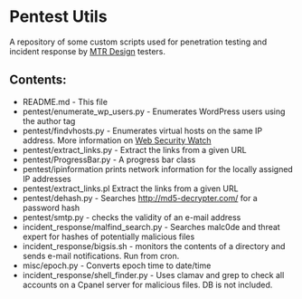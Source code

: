 Pentest Utils
=====

A repository of some custom scripts used for penetration testing and incident response by [MTR Design](http://mtr-design.com) testers.

Contents:
-----

* README.md - This file
* pentest/enumerate_wp_users.py - Enumerates WordPress users using the author tag
* pentest/findvhosts.py - Enumerates virtual hosts on the same IP address. More information on [Web Security Watch](http://www.websecuritywatch.com/findvhosts-py-update/)
* pentest/extract_links.py - Extract the links from a given URL
* pentest/ProgressBar.py - A progress bar class
* pentest/ipinformation prints network information for the locally assigned IP addresses
* pentest/extract_links.pl Extract the links from a given URL
* pentest/dehash.py - Searches http://md5-decrypter.com/ for a password hash
* pentest/smtp.py - checks the validity of an e-mail address
* incident_response/malfind_search.py - Searches malc0de and threat expert for hashes of potentially malicious files
* incident_response/bigsis.sh - monitors the contents of a directory and sends e-mail notifications. Run from cron.
* misc/epoch.py - Converts epoch time to date/time
* incident_response/shell_finder.py - Uses clamav and grep to check all accounts on a Cpanel server for malicious files. DB is not included.
